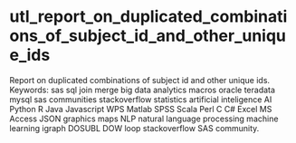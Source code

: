 # utl_report_on_duplicated_combinations_of_subject_id_and_other_unique_ids
Report on duplicated combinations of subject id and other unique ids.  Keywords: sas sql join merge big data analytics macros oracle teradata mysql sas communities stackoverflow statistics artificial inteligence AI Python R Java Javascript WPS Matlab SPSS Scala Perl C C# Excel MS Access JSON graphics maps NLP natural language processing machine learning igraph DOSUBL DOW loop stackoverflow SAS community.
